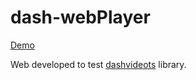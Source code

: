 # dash-webPlayer

[Demo](https://shengz94.github.io/dashWebPlayer/)

Web developed to test [dashvideots](https://github.com/Shengz94/dashvideots) library.


